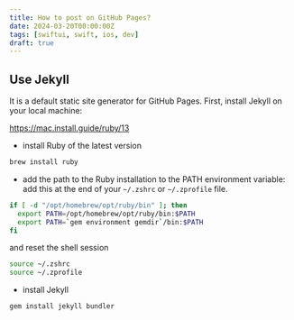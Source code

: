 ```yaml
---
title: How to post on GitHub Pages?
date: 2024-03-20T00:00:00Z
tags: [swiftui, swift, ios, dev]
draft: true
---
```


## Use Jekyll

It is a default static site generator for GitHub Pages.
First, install Jekyll on your local machine:

https://mac.install.guide/ruby/13

- install Ruby of the latest version

```zsh
brew install ruby
```

- add the path to the Ruby installation to the PATH environment variable: add this at the end of your `~/.zshrc` or `~/.zprofile` file.

```zsh
if [ -d "/opt/homebrew/opt/ruby/bin" ]; then
  export PATH=/opt/homebrew/opt/ruby/bin:$PATH
  export PATH=`gem environment gemdir`/bin:$PATH
fi
```

and reset the shell session

```zsh
source ~/.zshrc
source ~/.zprofile
```

- install Jekyll

```zsh
gem install jekyll bundler
```
